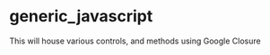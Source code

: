 generic_javascript
==================

This will house various controls, and methods using Google Closure